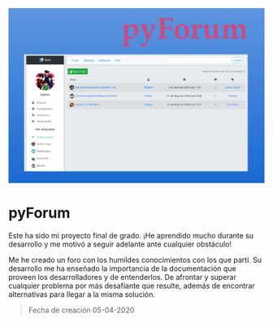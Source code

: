 ![](https://raw.githubusercontent.com/Estasleyendoesto/pyForum/master/cover.jpg)



# pyForum

Este ha sido mi proyecto final de grado. ¡He aprendido mucho durante su desarrollo y me motivó a seguir adelante ante cualquier obstáculo!

Me he creado un foro con los humildes conocimientos con los que partí. Su desarrollo me ha enseñado la importancia de la documentación que proveen los desarrolladores y de entenderlos. De afrontar y superar cualquier problema por más desafiante que resulte, además de encontrar alternativas para llegar a la misma solución.

> Fecha de creación 05-04-2020

